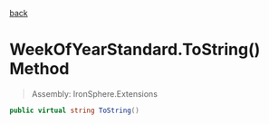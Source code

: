 ﻿

[back](/IronSphere.Extensions/types/WeekOfYearStandard)

# WeekOfYearStandard.ToString() Method

> Assembly: IronSphere.Extensions

```csharp
public virtual string ToString()
```



 